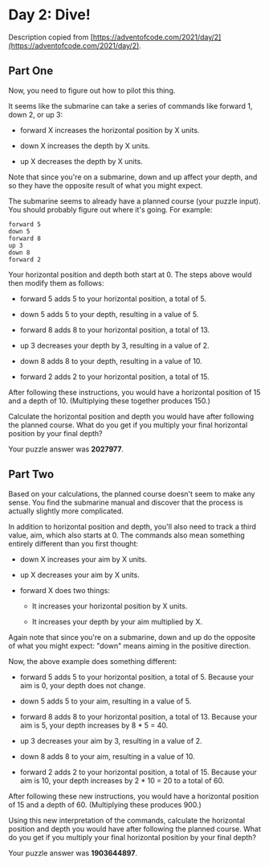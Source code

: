 # Day 2: Dive! 

Description copied from [https://adventofcode.com/2021/day/2](https://adventofcode.com/2021/day/2).

## Part One

Now, you need to figure out how to pilot this thing.

It seems like the submarine can take a series of commands like forward 1, down 2, or up 3:

- forward X increases the horizontal position by X units.

- down X increases the depth by X units.

- up X decreases the depth by X units.

Note that since you're on a submarine, down and up affect your depth, and so they have the opposite result of what you might expect.

The submarine seems to already have a planned course (your puzzle input). You should probably figure out where it's going. For example:

```
forward 5
down 5
forward 8
up 3
down 8
forward 2
```

Your horizontal position and depth both start at 0. The steps above would then modify them as follows:

- forward 5 adds 5 to your horizontal position, a total of 5.

- down 5 adds 5 to your depth, resulting in a value of 5.

- forward 8 adds 8 to your horizontal position, a total of 13.

- up 3 decreases your depth by 3, resulting in a value of 2.

- down 8 adds 8 to your depth, resulting in a value of 10.

- forward 2 adds 2 to your horizontal position, a total of 15.

After following these instructions, you would have a horizontal position of 15 and a depth of 10. (Multiplying these together produces 150.)

Calculate the horizontal position and depth you would have after following the planned course. What do you get if you multiply your final horizontal position by your final depth?

Your puzzle answer was **2027977**.

## Part Two

Based on your calculations, the planned course doesn't seem to make any sense. You find the submarine manual and discover that the process is actually slightly more complicated.

In addition to horizontal position and depth, you'll also need to track a third value, aim, which also starts at 0. The commands also mean something entirely different than you first thought:

- down X increases your aim by X units.

- up X decreases your aim by X units.

- forward X does two things:

	- It increases your horizontal position by X units.

	- It increases your depth by your aim multiplied by X.

Again note that since you're on a submarine, down and up do the opposite of what you might expect: "down" means aiming in the positive direction.

Now, the above example does something different:

- forward 5 adds 5 to your horizontal position, a total of 5. Because your aim is 0, your depth does not change.

- down 5 adds 5 to your aim, resulting in a value of 5.

- forward 8 adds 8 to your horizontal position, a total of 13. Because your aim is 5, your depth increases by 8 * 5 = 40.

- up 3 decreases your aim by 3, resulting in a value of 2.

- down 8 adds 8 to your aim, resulting in a value of 10.

- forward 2 adds 2 to your horizontal position, a total of 15. Because your aim is 10, your depth increases by 2 * 10 = 20 to a total of 60.

After following these new instructions, you would have a horizontal position of 15 and a depth of 60. (Multiplying these produces 900.)

Using this new interpretation of the commands, calculate the horizontal position and depth you would have after following the planned course. What do you get if you multiply your final horizontal position by your final depth?

Your puzzle answer was **1903644897**.
